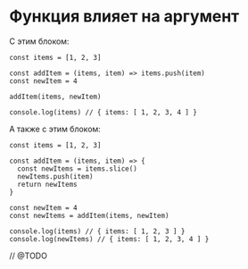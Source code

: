 # Функция влияет на аргумент

С этим блоком:

```text
const items = [1, 2, 3]

const addItem = (items, item) => items.push(item)
const newItem = 4

addItem(items, newItem)

console.log(items) // { items: [ 1, 2, 3, 4 ] }
```

А также с этим блоком:

```text
const items = [1, 2, 3]

const addItem = (items, item) => {
  const newItems = items.slice()
  newItems.push(item)
  return newItems
}

const newItem = 4
const newItems = addItem(items, newItem)

console.log(items) // { items: [ 1, 2, 3 ] }
console.log(newItems) // { items: [ 1, 2, 3, 4 ] }
```

// @TODO

